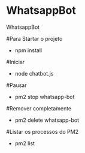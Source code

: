 # WhatsappBot
WhatsappBot

#Para Startar o projeto
- npm install
  
#Iniciar 
- node chatbot.js

#Pausar 
- pm2 stop whatsapp-bot

#Remover completamente
- pm2 delete whatsapp-bot

#Listar os processos do PM2
- pm2 list
